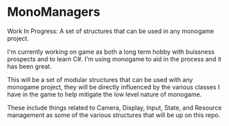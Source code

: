 # MonoManagers
Work In Progress: A set of structures that can be used in any monogame project.

I'm currently working on  game as both a long term hobby with buissness prospects and to learn C#. I'm using monogame to aid in the process and it has been great. 

This will be a set of modular structures that can be used with any monogame project, they will be directly influenced by the various classes I have in the game to help mitigate the low level nature of monogame.

These include things related to Camera, Display, Input, State, and Resource management as some of the various structures that will be up on this repo.
